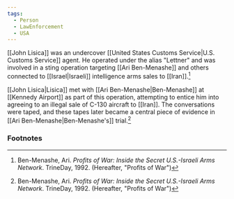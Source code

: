 ```yaml
---
tags:
  - Person
  - LawEnforcement
  - USA
---
```

[[John Lisica]] was an undercover [[United States Customs Service|U.S. Customs Service]] agent. He operated under the alias "Lettner" and was involved in a sting operation targeting [[Ari Ben-Menashe]] and others connected to [[Israel|Israeli]] intelligence arms sales to [[Iran]].[^1]

[[John Lisica|Lisica]] met with [[Ari Ben-Menashe|Ben-Menashe]] at [[Kennedy Airport]] as part of this operation, attempting to entice him into agreeing to an illegal sale of C-130 aircraft to [[Iran]]. The conversations were taped, and these tapes later became a central piece of evidence in [[Ari Ben-Menashe|Ben-Menashe's]] trial.[^1]

### Footnotes
[^1]: Ben-Menashe, Ari. *Profits of War: Inside the Secret U.S.-Israeli Arms Network*. TrineDay, 1992. (Hereafter, "Profits of War")
